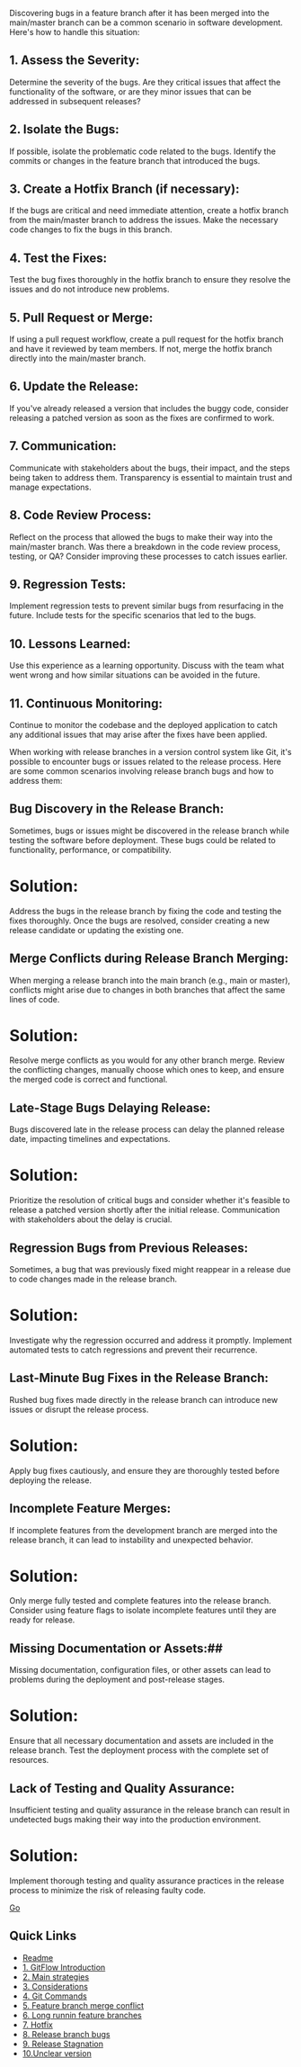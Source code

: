 Discovering bugs in a feature branch after it has been merged into the main/master branch can be a common scenario in software development. Here's how to handle this situation:

## 1. Assess the Severity:
Determine the severity of the bugs. Are they critical issues that affect the functionality of the software, or are they minor issues that can be addressed in subsequent releases?

## 2. Isolate the Bugs:
If possible, isolate the problematic code related to the bugs. Identify the commits or changes in the feature branch that introduced the bugs.

## 3. Create a Hotfix Branch (if necessary):
If the bugs are critical and need immediate attention, create a hotfix branch from the main/master branch to address the issues. Make the necessary code changes to fix the bugs in this branch.

## 4. Test the Fixes:
Test the bug fixes thoroughly in the hotfix branch to ensure they resolve the issues and do not introduce new problems.

## 5. Pull Request or Merge:
If using a pull request workflow, create a pull request for the hotfix branch and have it reviewed by team members. If not, merge the hotfix branch directly into the main/master branch.

## 6. Update the Release:
If you've already released a version that includes the buggy code, consider releasing a patched version as soon as the fixes are confirmed to work.

## 7. Communication:
Communicate with stakeholders about the bugs, their impact, and the steps being taken to address them. Transparency is essential to maintain trust and manage expectations.

## 8. Code Review Process:
Reflect on the process that allowed the bugs to make their way into the main/master branch. Was there a breakdown in the code review process, testing, or QA? Consider improving these processes to catch issues earlier.

## 9. Regression Tests:
Implement regression tests to prevent similar bugs from resurfacing in the future. Include tests for the specific scenarios that led to the bugs.

## 10. Lessons Learned:
Use this experience as a learning opportunity. Discuss with the team what went wrong and how similar situations can be avoided in the future.

## 11. Continuous Monitoring:
Continue to monitor the codebase and the deployed application to catch any additional issues that may arise after the fixes have been applied.

When working with release branches in a version control system like Git, it's possible to encounter bugs or issues related to the release process. Here are some common scenarios involving release branch bugs and how to address them:

## Bug Discovery in the Release Branch:
Sometimes, bugs or issues might be discovered in the release branch while testing the software before deployment. These bugs could be related to functionality, performance, or compatibility.

# Solution:

Address the bugs in the release branch by fixing the code and testing the fixes thoroughly. Once the bugs are resolved, consider creating a new release candidate or updating the existing one.

## Merge Conflicts during Release Branch Merging:
When merging a release branch into the main branch (e.g., main or master), conflicts might arise due to changes in both branches that affect the same lines of code.

# Solution:
Resolve merge conflicts as you would for any other branch merge. Review the conflicting changes, manually choose which ones to keep, and ensure the merged code is correct and functional.

## Late-Stage Bugs Delaying Release:
Bugs discovered late in the release process can delay the planned release date, impacting timelines and expectations.

# Solution:
Prioritize the resolution of critical bugs and consider whether it's feasible to release a patched version shortly after the initial release. Communication with stakeholders about the delay is crucial.

## Regression Bugs from Previous Releases:
Sometimes, a bug that was previously fixed might reappear in a release due to code changes made in the release branch.

# Solution:
Investigate why the regression occurred and address it promptly. Implement automated tests to catch regressions and prevent their recurrence.

## Last-Minute Bug Fixes in the Release Branch:

Rushed bug fixes made directly in the release branch can introduce new issues or disrupt the release process.

# Solution:
Apply bug fixes cautiously, and ensure they are thoroughly tested before deploying the release.

## Incomplete Feature Merges:
If incomplete features from the development branch are merged into the release branch, it can lead to instability and unexpected behavior.

# Solution:

Only merge fully tested and complete features into the release branch. Consider using feature flags to isolate incomplete features until they are ready for release.

## Missing Documentation or Assets:## 
Missing documentation, configuration files, or other assets can lead to problems during the deployment and post-release stages.

# Solution:
Ensure that all necessary documentation and assets are included in the release branch. Test the deployment process with the complete set of resources.

## Lack of Testing and Quality Assurance:
Insufficient testing and quality assurance in the release branch can result in undetected bugs making their way into the production environment.

# Solution:

Implement thorough testing and quality assurance practices in the release process to minimize the risk of releasing faulty code.

[Go](releaseStagnation.md)

## Quick Links

- [Readme](../readme.md)
- [1. GitFlow Introduction](Git-Flow-Introduction.md)
- [2. Main strategies](Main-strategies.md)
- [3. Considerations](considerations.md)
- [4. Git Commands](Git-Commands.md)
- [5. Feature branch merge conflict](featureBranchMergeConflict.md)
- [6. Long runnin feature branches](long-runninFeatureBranches.md)
- [7. Hotfix](mergingHotFixintoDevelo.md)
- [8. Release branch bugs](releaseBranchBugs.md)
- [9. Release Stagnation](releaseStagnation.md)
- [10.Unclear version](unclearVersioning.md)